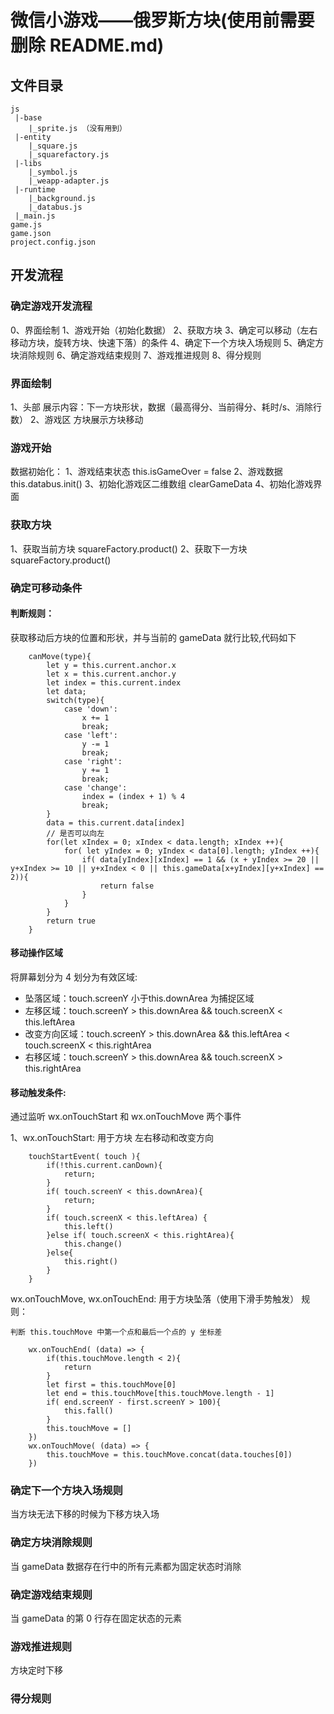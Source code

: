 # 微信小游戏——俄罗斯方块(使用前需要删除 README.md)

## 文件目录
```
js
 |-base
    |_sprite.js （没有用到）
 |-entity
    |_square.js
    |_squarefactory.js
 |-libs
    |_symbol.js
    |_weapp-adapter.js
 |-runtime
    |_background.js
    |_databus.js
 |_main.js
game.js
game.json
project.config.json
```

## 开发流程
### 确定游戏开发流程
0、界面绘制
1、游戏开始（初始化数据）
2、获取方块
3、确定可以移动（左右移动方块，旋转方块、快速下落）的条件
4、确定下一个方块入场规则
5、确定方块消除规则
6、确定游戏结束规则
7、游戏推进规则
8、得分规则
### 界面绘制
1、头部
展示内容：下一方块形状，数据（最高得分、当前得分、耗时/s、消除行数）
2、游戏区
方块展示方块移动
### 游戏开始
数据初始化：
1、游戏结束状态 this.isGameOver = false
2、游戏数据 this.databus.init()
3、初始化游戏区二维数组 clearGameData
4、初始化游戏界面
### 获取方块
1、获取当前方块 squareFactory.product()
2、获取下一方块 squareFactory.product()
### 确定可移动条件
#### 判断规则：
获取移动后方块的位置和形状，并与当前的 gameData 就行比较,代码如下
```
    canMove(type){
        let y = this.current.anchor.x
        let x = this.current.anchor.y
        let index = this.current.index
        let data;
        switch(type){
            case 'down':
                x += 1
                break;
            case 'left':
                y -= 1
                break;
            case 'right':
                y += 1
                break;
            case 'change':
                index = (index + 1) % 4
                break;
        }
        data = this.current.data[index]
        // 是否可以向左
        for(let xIndex = 0; xIndex < data.length; xIndex ++){
            for( let yIndex = 0; yIndex < data[0].length; yIndex ++){
                if( data[yIndex][xIndex] == 1 && (x + yIndex >= 20 || y+xIndex >= 10 || y+xIndex < 0 || this.gameData[x+yIndex][y+xIndex] == 2)){
                    return false
                }
            }
        }
        return true
    }
```
#### 移动操作区域
将屏幕划分为 4 划分为有效区域:
- 坠落区域：touch.screenY 小于this.downArea 为捕捉区域
- 左移区域：touch.screenY > this.downArea && touch.screenX < this.leftArea
- 改变方向区域：touch.screenY > this.downArea && this.leftArea < touch.screenX < this.rightArea
- 右移区域：touch.screenY > this.downArea && touch.screenX > this.rightArea

#### 移动触发条件:
通过监听 wx.onTouchStart 和 wx.onTouchMove 两个事件

1、wx.onTouchStart: 用于方块 左右移动和改变方向
```
    touchStartEvent( touch ){
        if(!this.current.canDown){
            return;
        }
        if( touch.screenY < this.downArea){
            return;
        }
        if( touch.screenX < this.leftArea) {
            this.left()
        }else if( touch.screenX < this.rightArea){
            this.change()
        }else{
            this.right()
        }
    }
```
wx.onTouchMove, wx.onTouchEnd: 用于方块坠落（使用下滑手势触发）
规则：
    
    判断 this.touchMove 中第一个点和最后一个点的 y 坐标差
```
    wx.onTouchEnd( (data) => {
        if(this.touchMove.length < 2){
            return
        }
        let first = this.touchMove[0]
        let end = this.touchMove[this.touchMove.length - 1]
        if( end.screenY - first.screenY > 100){
            this.fall()
        }
        this.touchMove = []
    })
    wx.onTouchMove( (data) => {
        this.touchMove = this.touchMove.concat(data.touches[0])
    })
```
   
### 确定下一个方块入场规则
当方块无法下移的时候为下移方块入场
### 确定方块消除规则
当 gameData 数据存在行中的所有元素都为固定状态时消除
### 确定游戏结束规则
当 gameData 的第 0 行存在固定状态的元素
### 游戏推进规则
方块定时下移
### 得分规则


